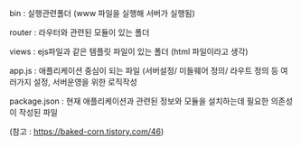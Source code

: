 bin : 실행관련폴더 (www 파일을 실행해 서버가 실행됨)

router : 라우터와 관련된 모듈이 있는 폴더

views : ejs파일과 같은 템플릿 파일이 있는 폴더 (html 파일이라고 생각)

app.js : 애플리케이션 중심이 되는 파일 (서버설정/ 미들웨어 정의/ 라우트 정의 등 여러가지 설정, 서버운영을 위한 로직작성

package.json : 현재 애플리케이션과 관련된 정보와 모듈을 설치하는데 필요한 의존성이 작성된 파일

(참고 : https://baked-corn.tistory.com/46)